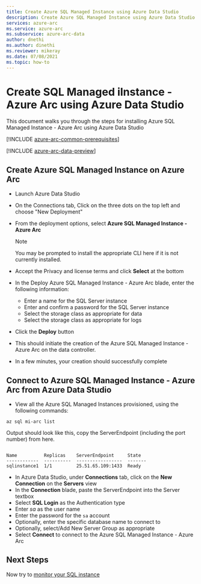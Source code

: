 ```yaml
---
title: Create Azure SQL Managed Instance using Azure Data Studio
description: Create Azure SQL Managed Instance using Azure Data Studio
services: azure-arc
ms.service: azure-arc
ms.subservice: azure-arc-data
author: dnethi
ms.author: dinethi
ms.reviewer: mikeray
ms.date: 07/08/2021
ms.topic: how-to
---
```


# Create SQL Managed iInstance - Azure Arc using Azure Data Studio

This document walks you through the steps for installing Azure SQL Managed Instance - Azure Arc using Azure Data Studio

[!INCLUDE [azure-arc-common-prerequisites](../../../includes/azure-arc-common-prerequisites.md)]

[!INCLUDE [azure-arc-data-preview](../../../includes/azure-arc-data-preview.md)]

## Create Azure SQL Managed Instance on Azure Arc

- Launch Azure Data Studio
- On the Connections tab, Click on the three dots on the top left and choose "New Deployment"
- From the deployment options, select **Azure SQL Managed Instance - Azure Arc** 
  > [!NOTE]
  > You may be prompted to install the appropriate CLI here if it is not currently installed.
- Accept the Privacy and license terms and click **Select** at the bottom

- In the Deploy Azure SQL Managed Instance - Azure Arc blade, enter the following information:
  - Enter a name for the SQL Server instance
  - Enter and confirm a password for the SQL Server instance
  - Select the storage class as appropriate for data
  - Select the storage class as appropriate for logs

- Click the **Deploy** button

- This should initiate the creation of the Azure SQL Managed Instance - Azure Arc on the data controller.

- In a few minutes, your creation should successfully complete

## Connect to Azure SQL Managed Instance - Azure Arc from Azure Data Studio

- View all the Azure SQL Managed Instances provisioned, using the following commands:

```azurecli
az sql mi-arc list
```

Output should look like this, copy the ServerEndpoint (including the port number) from here.

```console

Name          Replicas    ServerEndpoint     State
------------  ----------  -----------------  -------
sqlinstance1  1/1         25.51.65.109:1433  Ready
```

- In Azure Data Studio, under **Connections** tab, click on the **New Connection** on the **Servers** view
- In the **Connection** blade, paste the ServerEndpoint into the Server textbox
- Select **SQL Login** as the Authentication type
- Enter *sa* as the user name
- Enter the password for the `sa` account
- Optionally, enter the specific database name to connect to
- Optionally, select/Add New Server Group as appropriate
- Select **Connect** to connect to the Azure SQL Managed Instance - Azure Arc

## Next Steps

Now try to [monitor your SQL instance](monitor-grafana-kibana.md)
